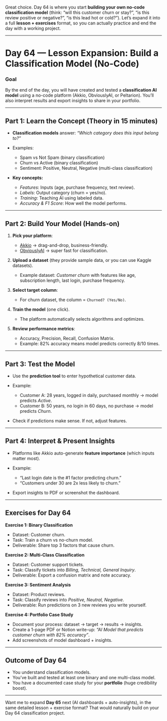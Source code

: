Great choice. Day 64 is where you start **building your own no-code classification model** (think: “will this customer churn or stay?”, “is this review positive or negative?”, “is this lead hot or cold?”). Let’s expand it into a full **lesson + exercises** format, so you can actually practice and end the day with a working project.

---

# **Day 64 — Lesson Expansion: Build a Classification Model (No-Code)**

### **Goal**

By the end of the day, you will have created and tested a **classification AI model** using a no-code platform (Akkio, ObviouslyAI, or Peltarion). You’ll also interpret results and export insights to share in your portfolio.

---

## **Part 1: Learn the Concept (Theory in 15 minutes)**

* **Classification models** answer: *“Which category does this input belong to?”*
* Examples:

  * Spam vs Not Spam (binary classification)
  * Churn vs Active (binary classification)
  * Sentiment: Positive, Neutral, Negative (multi-class classification)
* **Key concepts:**

  * *Features*: Inputs (age, purchase frequency, text review).
  * *Labels*: Output category (churn = yes/no).
  * *Training*: Teaching AI using labeled data.
  * *Accuracy & F1 Score*: How well the model performs.

---

## **Part 2: Build Your Model (Hands-on)**

1. **Pick your platform**:

   * [Akkio](https://akkio.com) → drag-and-drop, business-friendly.
   * [ObviouslyAI](https://obviously.ai) → super fast for classification.

2. **Upload a dataset** (they provide sample data, or you can use Kaggle datasets).

   * Example dataset: *Customer churn* with features like age, subscription length, last login, purchase frequency.

3. **Select target column**:

   * For churn dataset, the column = `Churned? (Yes/No)`.

4. **Train the model** (one click).

   * The platform automatically selects algorithms and optimizes.

5. **Review performance metrics**:

   * Accuracy, Precision, Recall, Confusion Matrix.
   * Example: 82% accuracy means model predicts correctly 8/10 times.

---

## **Part 3: Test the Model**

* Use the **prediction tool** to enter hypothetical customer data.

* Example:

  * Customer A: 28 years, logged in daily, purchased monthly → model predicts *Active*.
  * Customer B: 50 years, no login in 60 days, no purchase → model predicts *Churn*.

* Check if predictions make sense. If not, adjust features.

---

## **Part 4: Interpret & Present Insights**

* Platforms like Akkio auto-generate **feature importance** (which inputs matter most).

* Example:

  * “Last login date is the #1 factor predicting churn.”
  * “Customers under 30 are 2x less likely to churn.”

* Export insights to PDF or screenshot the dashboard.

---

## **Exercises for Day 64**

**Exercise 1: Binary Classification**

* Dataset: Customer churn.
* Task: Train a churn vs no-churn model.
* Deliverable: Share top 3 factors that cause churn.

**Exercise 2: Multi-Class Classification**

* Dataset: Customer support tickets.
* Task: Classify tickets into *Billing, Technical, General Inquiry*.
* Deliverable: Export a confusion matrix and note accuracy.

**Exercise 3: Sentiment Analysis**

* Dataset: Product reviews.
* Task: Classify reviews into *Positive, Neutral, Negative*.
* Deliverable: Run predictions on 3 new reviews you write yourself.

**Exercise 4: Portfolio Case Study**

* Document your process: dataset → target → results → insights.
* Create a 1-page PDF or Notion write-up: *“AI Model that predicts customer churn with 82% accuracy”*.
* Add screenshots of model dashboard + insights.

---

## **Outcome of Day 64**

* You understand classification models.
* You’ve built and tested at least one binary and one multi-class model.
* You have a documented case study for your **portfolio** (huge credibility boost).

---

Want me to expand **Day 65** next (AI dashboards + auto-insights), in the same detailed lesson + exercise format? That would naturally build on your Day 64 classification project.
